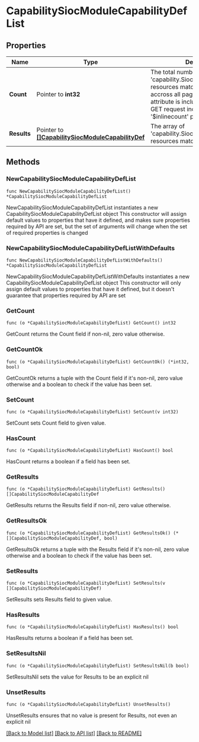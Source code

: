 # CapabilitySiocModuleCapabilityDefList

## Properties

Name | Type | Description | Notes
------------ | ------------- | ------------- | -------------
**Count** | Pointer to **int32** | The total number of &#39;capability.SiocModuleCapabilityDef&#39; resources matching the request, accross all pages. The &#39;Count&#39; attribute is included when the HTTP GET request includes the &#39;$inlinecount&#39; parameter. | [optional] 
**Results** | Pointer to [**[]CapabilitySiocModuleCapabilityDef**](CapabilitySiocModuleCapabilityDef.md) | The array of &#39;capability.SiocModuleCapabilityDef&#39; resources matching the request. | [optional] 

## Methods

### NewCapabilitySiocModuleCapabilityDefList

`func NewCapabilitySiocModuleCapabilityDefList() *CapabilitySiocModuleCapabilityDefList`

NewCapabilitySiocModuleCapabilityDefList instantiates a new CapabilitySiocModuleCapabilityDefList object
This constructor will assign default values to properties that have it defined,
and makes sure properties required by API are set, but the set of arguments
will change when the set of required properties is changed

### NewCapabilitySiocModuleCapabilityDefListWithDefaults

`func NewCapabilitySiocModuleCapabilityDefListWithDefaults() *CapabilitySiocModuleCapabilityDefList`

NewCapabilitySiocModuleCapabilityDefListWithDefaults instantiates a new CapabilitySiocModuleCapabilityDefList object
This constructor will only assign default values to properties that have it defined,
but it doesn't guarantee that properties required by API are set

### GetCount

`func (o *CapabilitySiocModuleCapabilityDefList) GetCount() int32`

GetCount returns the Count field if non-nil, zero value otherwise.

### GetCountOk

`func (o *CapabilitySiocModuleCapabilityDefList) GetCountOk() (*int32, bool)`

GetCountOk returns a tuple with the Count field if it's non-nil, zero value otherwise
and a boolean to check if the value has been set.

### SetCount

`func (o *CapabilitySiocModuleCapabilityDefList) SetCount(v int32)`

SetCount sets Count field to given value.

### HasCount

`func (o *CapabilitySiocModuleCapabilityDefList) HasCount() bool`

HasCount returns a boolean if a field has been set.

### GetResults

`func (o *CapabilitySiocModuleCapabilityDefList) GetResults() []CapabilitySiocModuleCapabilityDef`

GetResults returns the Results field if non-nil, zero value otherwise.

### GetResultsOk

`func (o *CapabilitySiocModuleCapabilityDefList) GetResultsOk() (*[]CapabilitySiocModuleCapabilityDef, bool)`

GetResultsOk returns a tuple with the Results field if it's non-nil, zero value otherwise
and a boolean to check if the value has been set.

### SetResults

`func (o *CapabilitySiocModuleCapabilityDefList) SetResults(v []CapabilitySiocModuleCapabilityDef)`

SetResults sets Results field to given value.

### HasResults

`func (o *CapabilitySiocModuleCapabilityDefList) HasResults() bool`

HasResults returns a boolean if a field has been set.

### SetResultsNil

`func (o *CapabilitySiocModuleCapabilityDefList) SetResultsNil(b bool)`

 SetResultsNil sets the value for Results to be an explicit nil

### UnsetResults
`func (o *CapabilitySiocModuleCapabilityDefList) UnsetResults()`

UnsetResults ensures that no value is present for Results, not even an explicit nil

[[Back to Model list]](../README.md#documentation-for-models) [[Back to API list]](../README.md#documentation-for-api-endpoints) [[Back to README]](../README.md)


